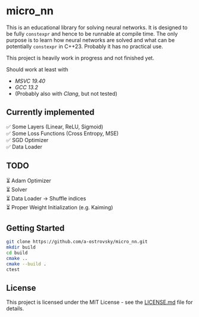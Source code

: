 # micro_nn

This is an educational library for solving neural networks. It is designed to be fully `constexpr` and hence to be runnable at compile time. The only purpose is to learn how neural networks are solved and what can be potentially `constexpr` in C++23. Probably it has no practical use.

This project is heavily work in progress and not finished yet.

Should work at least with
- *MSVC 19.40*
- *GCC 13.2*
- (Probably also with *Clang*, but not tested)

## Currently implemented

✅ Some Layers (Linear, ReLU, Sigmoid)<br/>
✅ Some Loss Functions (Cross Entropy, MSE)<br/>
✅ SGD Optimizer<br/>
✅ Data Loader<br/>

## TODO
⏳ Adam Optimizer<br/>
⏳ Solver<br/>
⏳ Data Loader -> Shuffle indices<br/>
⏳ Proper Weight Initialization (e.g. Kaiming)<br/>

## Getting Started
```bash
git clone https://github.com/a-ostrovsky/micro_nn.git
mkdir build
cd build 
cmake ..
cmake --build .
ctest
```

## License
This project is licensed under the MIT License - see the [LICENSE.md](LICENSE.md) file for details.
